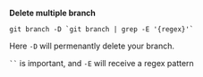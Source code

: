 **Delete multiple branch**

``
git branch -D `git branch | grep -E '{regex}'`
``

Here `-D` will permenantly delete your branch. 

`
``
` 
is important, and `-E`
will receive a regex pattern
